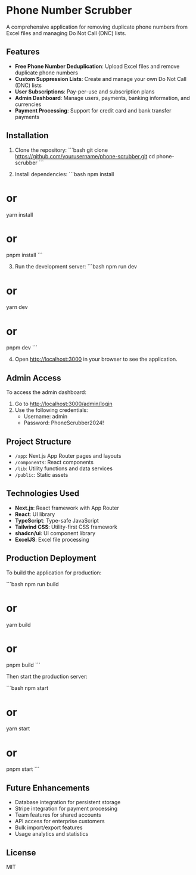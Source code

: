 # Phone Number Scrubber

A comprehensive application for removing duplicate phone numbers from Excel files and managing Do Not Call (DNC) lists.

## Features

- **Free Phone Number Deduplication**: Upload Excel files and remove duplicate phone numbers
- **Custom Suppression Lists**: Create and manage your own Do Not Call (DNC) lists
- **User Subscriptions**: Pay-per-use and subscription plans
- **Admin Dashboard**: Manage users, payments, banking information, and currencies
- **Payment Processing**: Support for credit card and bank transfer payments

## Installation

1. Clone the repository:
\`\`\`bash
git clone https://github.com/yourusername/phone-scrubber.git
cd phone-scrubber
\`\`\`

2. Install dependencies:
\`\`\`bash
npm install
# or
yarn install
# or
pnpm install
\`\`\`

3. Run the development server:
\`\`\`bash
npm run dev
# or
yarn dev
# or
pnpm dev
\`\`\`

4. Open [http://localhost:3000](http://localhost:3000) in your browser to see the application.

## Admin Access

To access the admin dashboard:

1. Go to [http://localhost:3000/admin/login](http://localhost:3000/admin/login)
2. Use the following credentials:
   - Username: admin
   - Password: PhoneScrubber2024!

## Project Structure

- `/app`: Next.js App Router pages and layouts
- `/components`: React components
- `/lib`: Utility functions and data services
- `/public`: Static assets

## Technologies Used

- **Next.js**: React framework with App Router
- **React**: UI library
- **TypeScript**: Type-safe JavaScript
- **Tailwind CSS**: Utility-first CSS framework
- **shadcn/ui**: UI component library
- **ExcelJS**: Excel file processing

## Production Deployment

To build the application for production:

\`\`\`bash
npm run build
# or
yarn build
# or
pnpm build
\`\`\`

Then start the production server:

\`\`\`bash
npm start
# or
yarn start
# or
pnpm start
\`\`\`

## Future Enhancements

- Database integration for persistent storage
- Stripe integration for payment processing
- Team features for shared accounts
- API access for enterprise customers
- Bulk import/export features
- Usage analytics and statistics

## License

MIT
